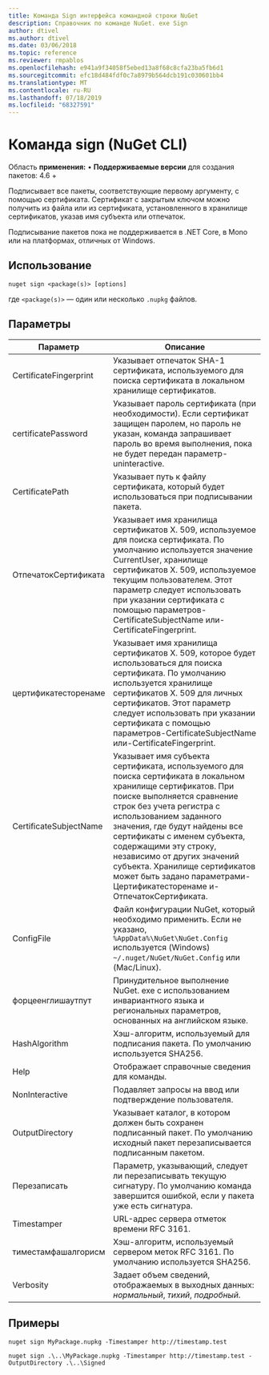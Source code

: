 ```yaml
---
title: Команда Sign интерфейса командной строки NuGet
description: Справочник по команде NuGet. exe Sign
author: dtivel
ms.author: dtivel
ms.date: 03/06/2018
ms.topic: reference
ms.reviewer: rmpablos
ms.openlocfilehash: e941a9f34058f5ebed13a8f68c8cfa23ba5fb6d1
ms.sourcegitcommit: efc18d484fdf0c7a8979b564dcb191c030601bb4
ms.translationtype: MT
ms.contentlocale: ru-RU
ms.lasthandoff: 07/18/2019
ms.locfileid: "68327591"
---
```

# <a name="sign-command-nuget-cli"></a>Команда sign (NuGet CLI)

Область **применения:** &bullet; **Поддерживаемые версии** для создания пакетов: 4.6 +

Подписывает все пакеты, соответствующие первому аргументу, с помощью сертификата. Сертификат с закрытым ключом можно получить из файла или из сертификата, установленного в хранилище сертификатов, указав имя субъекта или отпечаток.

Подписывание пакетов пока не поддерживается в .NET Core, в Mono или на платформах, отличных от Windows.

## <a name="usage"></a>Использование

```cli
nuget sign <package(s)> [options]
```

где `<package(s)>` — один или несколько `.nupkg` файлов.

## <a name="options"></a>Параметры

| Параметр | Описание |
| --- | --- |
| CertificateFingerprint | Указывает отпечаток SHA-1 сертификата, используемого для поиска сертификата в локальном хранилище сертификатов. |
| certificatePassword | Указывает пароль сертификата (при необходимости). Если сертификат защищен паролем, но пароль не указан, команда запрашивает пароль во время выполнения, пока не будет передан параметр-uninteractive. |
| CertificatePath | Указывает путь к файлу сертификата, который будет использоваться при подписывании пакета. |
| ОтпечатокСертификата | Указывает имя хранилища сертификатов X. 509, используемое для поиска сертификата. По умолчанию используется значение CurrentUser, хранилище сертификатов X. 509, используемое текущим пользователем. Этот параметр следует использовать при указании сертификата с помощью параметров-CertificateSubjectName или-CertificateFingerprint. |
| цертификатесторенаме | Указывает имя хранилища сертификатов X. 509, которое будет использоваться для поиска сертификата. По умолчанию используется хранилище сертификатов X. 509 для личных сертификатов. Этот параметр следует использовать при указании сертификата с помощью параметров-CertificateSubjectName или-CertificateFingerprint. |
| CertificateSubjectName | Указывает имя субъекта сертификата, используемого для поиска сертификата в локальном хранилище сертификатов.  При поиске выполняется сравнение строк без учета регистра с использованием заданного значения, где будут найдены все сертификаты с именем субъекта, содержащими эту строку, независимо от других значений субъекта.  Хранилище сертификатов может быть задано параметрами-Цертификатесторенаме и-ОтпечатокСертификата. |
| ConfigFile | Файл конфигурации NuGet, который необходимо применить. Если не указано, `%AppData%\NuGet\NuGet.Config` используется (Windows) `~/.nuget/NuGet/NuGet.Config` или (Mac/Linux).|
| форцеенглишаутпут | Принудительное выполнение NuGet. exe с использованием инвариантного языка и региональных параметров, основанных на английском языке. |
| HashAlgorithm | Хэш-алгоритм, используемый для подписания пакета. По умолчанию используется SHA256. |
| Help | Отображает справочные сведения для команды. |
| NonInteractive | Подавляет запросы на ввод или подтверждение пользователя. |
| OutputDirectory | Указывает каталог, в котором должен быть сохранен подписанный пакет. По умолчанию исходный пакет перезаписывается подписанным пакетом. |
| Перезаписать | Параметр, указывающий, следует ли перезаписывать текущую сигнатуру. По умолчанию команда завершится ошибкой, если у пакета уже есть сигнатура. |
| Timestamper | URL-адрес сервера отметок времени RFC 3161. |
| тиместамфашалгорисм | Хэш-алгоритм, используемый сервером меток RFC 3161. По умолчанию используется SHA256. |
| Verbosity | Задает объем сведений, отображаемых в выходных данных: *нормальный*, *тихий*, *подробный*. |

## <a name="examples"></a>Примеры

```cli
nuget sign MyPackage.nupkg -Timestamper http://timestamp.test

nuget sign .\..\MyPackage.nupkg -Timestamper http://timestamp.test -OutputDirectory .\..\Signed
```